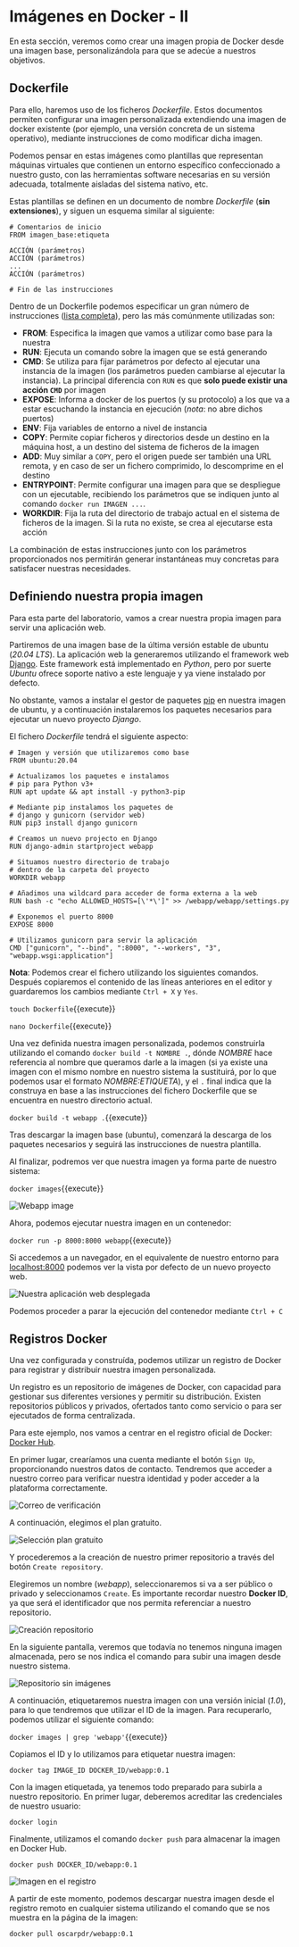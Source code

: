 
# Imágenes en Docker - II

En esta sección, veremos como crear una imagen propia de Docker desde una imagen base, personalizándola para que se adecúe a nuestros objetivos.


## Dockerfile

Para ello, haremos uso de los ficheros *Dockerfile*. Estos documentos permiten configurar una imagen personalizada extendiendo una imagen de docker existente (por ejemplo, una versión concreta de un sistema operativo), mediante instrucciones de como modificar dicha imagen.

Podemos pensar en estas imágenes como plantillas que representan máquinas virtuales que contienen un entorno específico confeccionado a nuestro gusto, con las herramientas software necesarias en su versión adecuada, totalmente aisladas del sistema nativo, etc.

Estas plantillas se definen en un documento de nombre *Dockerfile* (**sin extensiones**), y siguen un esquema similar al siguiente:

```
# Comentarios de inicio
FROM imagen_base:etiqueta

ACCIÓN (parámetros)
ACCIÓN (parámetros)
...
ACCIÓN (parámetros)

# Fin de las instrucciones
```
Dentro de un Dockerfile podemos especificar un gran número de instrucciones ([lista completa](https://docs.docker.com/engine/reference/builder/)), pero las más comúnmente utilizadas son:

- **FROM**: Especifica la imagen que vamos a utilizar como base para la nuestra
- **RUN**: Ejecuta un comando sobre la imagen que se está generando
- **CMD**: Se utiliza para fijar parámetros por defecto al ejecutar una instancia de la imagen (los parámetros pueden cambiarse al ejecutar la instancia). La principal diferencia con `RUN` es que **solo puede existir una acción `CMD`** por imagen
- **EXPOSE**: Informa a docker de los puertos (y su protocolo) a los que va a estar escuchando la instancia en ejecución (*nota*: no abre dichos puertos)
- **ENV**: Fija variables de entorno a nivel de instancia
- **COPY**: Permite copiar ficheros y directorios desde un destino en la máquina host, a un destino del sistema de ficheros de la imagen
- **ADD**: Muy similar a `COPY`, pero el origen puede ser también una URL remota, y en caso de ser un fichero comprimido, lo descomprime en el destino
- **ENTRYPOINT**: Permite configurar una imagen para que se despliegue con un ejecutable, recibiendo los parámetros que se indiquen junto al comando `docker run IMAGEN ...`.
- **WORKDIR**: Fija la ruta del directorio de trabajo actual en el sistema de ficheros de la imagen. Si la ruta no existe, se crea al ejecutarse esta acción

La combinación de estas instrucciones junto con los parámetros proporcionados nos permitirán generar instantáneas muy concretas para satisfacer nuestras necesidades.


## Definiendo nuestra propia imagen

Para esta parte del laboratorio, vamos a crear nuestra propia imagen para servir una aplicación web.

Partiremos de una imagen base de la última versión estable de ubuntu (*20.04 LTS*). La aplicación web la generaremos utilizando el framework web [Django](https://www.djangoproject.com/). Este framework está implementado en *Python*, pero por suerte *Ubuntu* ofrece soporte nativo a este lenguaje y ya viene instalado por defecto.

No obstante, vamos a instalar el gestor de paquetes [pip](https://pypi.org/project/pip/) en nuestra imagen de ubuntu, y a continuación instalaremos los paquetes necesarios para ejecutar un nuevo proyecto *Django*.

El fichero *Dockerfile* tendrá el siguiente aspecto:

```
# Imagen y versión que utilizaremos como base
FROM ubuntu:20.04

# Actualizamos los paquetes e instalamos
# pip para Python v3+
RUN apt update && apt install -y python3-pip

# Mediante pip instalamos los paquetes de
# django y gunicorn (servidor web)
RUN pip3 install django gunicorn

# Creamos un nuevo projecto en Django
RUN django-admin startproject webapp

# Situamos nuestro directorio de trabajo
# dentro de la carpeta del proyecto
WORKDIR webapp

# Añadimos una wildcard para acceder de forma externa a la web
RUN bash -c "echo ALLOWED_HOSTS=[\'*\']" >> /webapp/webapp/settings.py

# Exponemos el puerto 8000
EXPOSE 8000

# Utilizamos gunicorn para servir la aplicación
CMD ["gunicorn", "--bind", ":8000", "--workers", "3", "webapp.wsgi:application"]
```

**Nota**: Podemos crear el fichero utilizando los siguientes comandos. Después copiaremos el contenido de las líneas anteriores en el editor y guardaremos los cambios mediante `Ctrl + X` y `Yes`.

`touch Dockerfile`{{execute}}

`nano Dockerfile`{{execute}}

Una vez definida nuestra imagen personalizada, podemos construirla utilizando el comando `docker build -t NOMBRE .`, dónde *NOMBRE* hace referencia al nombre que queramos darle a la imagen (si ya existe una imagen con el mismo nombre en nuestro sistema la sustituirá, por lo que podemos usar el formato *NOMBRE:ETIQUETA*), y el `.` final indica que la construya en base a las instrucciones del fichero Dockerfile que se encuentra en nuestro directorio actual.

`docker build -t webapp .`{{execute}}

Tras descargar la imagen base (ubuntu), comenzará la descarga de los paquetes necesarios y seguirá las instrucciones de nuestra plantilla.

Al finalizar, podremos ver que nuestra imagen ya forma parte de nuestro sistema:

`docker images`{{execute}}

![Webapp image](./assets/webapp_image.png)

Ahora, podemos ejecutar nuestra imagen en un contenedor:

`docker run -p 8000:8000 webapp`{{execute}}

Si accedemos a un navegador, en el equivalente de nuestro entorno para [localhost:8000](https://[[HOST_SUBDOMAIN]]-8000-[[KATACODA_HOST]].environments.katacoda.com) podemos ver la vista por defecto de un nuevo proyecto web.

![Nuestra aplicación web desplegada](./assets/working_django.png)

Podemos proceder a parar la ejecución del contenedor mediante `Ctrl + C`


## Registros Docker

Una vez configurada y construída, podemos utilizar un registro de Docker para registrar y distribuir nuestra imagen personalizada.

Un registro es un repositorio de imágenes de Docker, con capacidad para gestionar sus diferentes versiones y permitir su distribución. Existen repositorios públicos y privados, ofertados tanto como servicio o para ser ejecutados de forma centralizada.

Para este ejemplo, nos vamos a centrar en el registro oficial de Docker: [Docker Hub](https://hub.docker.com/).

En primer lugar, crearíamos una cuenta mediante el botón `Sign Up`, proporcionando nuestros datos de contacto. Tendremos que acceder a nuestro correo para verificar nuestra identidad y poder acceder a la plataforma correctamente.

![Correo de verificación](./assets/docker_hub_verify.png)

A continuación, elegimos el plan gratuito.

![Selección plan gratuito](./assets/docker_hub_plan.png)

Y procederemos a la creación de nuestro primer repositorio a través del botón `Create repository`.

Elegiremos un nombre (*webapp*), seleccionaremos si va a ser público o privado y seleccionamos `Create`. Es importante recordar nuestro **Docker ID**, ya que será el identificador que nos permita referenciar a nuestro repositorio.

![Creación repositorio](./assets/docker_hub_create_repo.png)

En la siguiente pantalla, veremos que todavía no tenemos ninguna imagen almacenada, pero se nos indica el comando para subir una imagen desde nuestro sistema.

![Repositorio sin imágenes](./assets/docker_hub_empty.png)

A continuación, etiquetaremos nuestra imagen con una versión inicial (*1.0*), para lo que tendremos que utilizar el ID de la imagen. Para recuperarlo, podemos utilizar el siguiente comando:

`docker images | grep 'webapp'`{{execute}}

Copiamos el ID y lo utilizamos para etiquetar nuestra imagen:

`docker tag IMAGE_ID DOCKER_ID/webapp:0.1`

Con la imagen etiquetada, ya tenemos todo preparado para subirla a nuestro repositorio. En primer lugar, deberemos acreditar las credenciales de nuestro usuario:

`docker login`

Finalmente, utilizamos el comando `docker push` para almacenar la imagen en Docker Hub.

`docker push DOCKER_ID/webapp:0.1`

![Imagen en el registro](./assets/docker_hub_uploaded.png)

A partir de este momento, podemos descargar nuestra imagen desde el registro remoto en cualquier sistema utilizando el comando que se nos muestra en la página de la imagen:

`docker pull oscarpdr/webapp:0.1`
